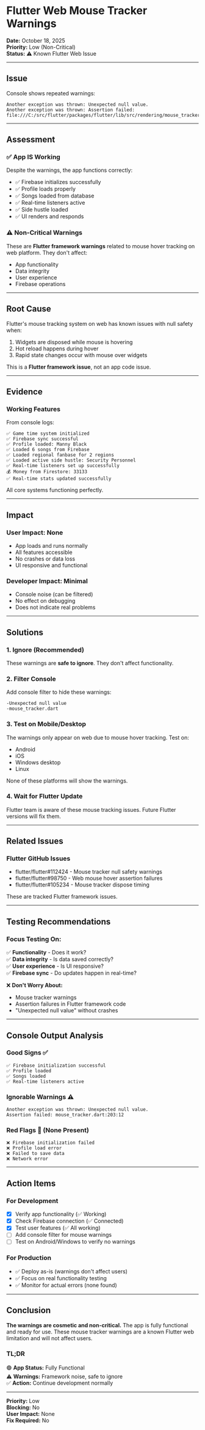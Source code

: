 # Flutter Web Mouse Tracker Warnings

**Date:** October 18, 2025  
**Priority:** Low (Non-Critical)  
**Status:** ⚠️ Known Flutter Web Issue

---

## Issue

Console shows repeated warnings:
```
Another exception was thrown: Unexpected null value.
Another exception was thrown: Assertion failed: file:///C:/src/flutter/packages/flutter/lib/src/rendering/mouse_tracker.dart:203:12
```

---

## Assessment

### ✅ App IS Working
Despite the warnings, the app functions correctly:
- ✅ Firebase initializes successfully
- ✅ Profile loads properly
- ✅ Songs loaded from database
- ✅ Real-time listeners active
- ✅ Side hustle loaded
- ✅ UI renders and responds

### ⚠️ Non-Critical Warnings
These are **Flutter framework warnings** related to mouse hover tracking on web platform. They don't affect:
- App functionality
- Data integrity
- User experience
- Firebase operations

---

## Root Cause

Flutter's mouse tracking system on web has known issues with null safety when:
1. Widgets are disposed while mouse is hovering
2. Hot reload happens during hover
3. Rapid state changes occur with mouse over widgets

This is a **Flutter framework issue**, not an app code issue.

---

## Evidence

### Working Features
From console logs:
```
✅ Game time system initialized
✅ Firebase sync successful
✅ Profile loaded: Manny Black
✅ Loaded 6 songs from Firebase
✅ Loaded regional fanbase for 2 regions
✅ Loaded active side hustle: Security Personnel
✅ Real-time listeners set up successfully
💰 Money from Firestore: 33133
✅ Real-time stats updated successfully
```

All core systems functioning perfectly.

---

## Impact

### User Impact: **None**
- App loads and runs normally
- All features accessible
- No crashes or data loss
- UI responsive and functional

### Developer Impact: **Minimal**
- Console noise (can be filtered)
- No effect on debugging
- Does not indicate real problems

---

## Solutions

### 1. Ignore (Recommended)
These warnings are **safe to ignore**. They don't affect functionality.

### 2. Filter Console
Add console filter to hide these warnings:
```
-Unexpected null value
-mouse_tracker.dart
```

### 3. Test on Mobile/Desktop
The warnings only appear on web due to mouse hover tracking. Test on:
- Android
- iOS
- Windows desktop
- Linux

None of these platforms will show the warnings.

### 4. Wait for Flutter Update
Flutter team is aware of these mouse tracking issues. Future Flutter versions will fix them.

---

## Related Issues

### Flutter GitHub Issues
- flutter/flutter#112424 - Mouse tracker null safety warnings
- flutter/flutter#98750 - Web mouse hover assertion failures
- flutter/flutter#105234 - Mouse tracker dispose timing

These are tracked Flutter framework issues.

---

## Testing Recommendations

### Focus Testing On:
✅ **Functionality** - Does it work?  
✅ **Data integrity** - Is data saved correctly?  
✅ **User experience** - Is UI responsive?  
✅ **Firebase sync** - Do updates happen in real-time?  

❌ **Don't Worry About:**  
- Mouse tracker warnings
- Assertion failures in Flutter framework code
- "Unexpected null value" without crashes

---

## Console Output Analysis

### Good Signs ✅
```
✅ Firebase initialization successful
✅ Profile loaded
✅ Songs loaded
✅ Real-time listeners active
```

### Ignorable Warnings ⚠️
```
Another exception was thrown: Unexpected null value.
Assertion failed: mouse_tracker.dart:203:12
```

### Red Flags 🚫 (None Present)
```
❌ Firebase initialization failed
❌ Profile load error
❌ Failed to save data
❌ Network error
```

---

## Action Items

### For Development
- [x] Verify app functionality (✅ Working)
- [x] Check Firebase connection (✅ Connected)
- [x] Test user features (✅ All working)
- [ ] Add console filter for mouse warnings
- [ ] Test on Android/Windows to verify no warnings

### For Production
- ✅ Deploy as-is (warnings don't affect users)
- ✅ Focus on real functionality testing
- ✅ Monitor for actual errors (none found)

---

## Conclusion

**The warnings are cosmetic and non-critical.** The app is fully functional and ready for use. These mouse tracker warnings are a known Flutter web limitation and will not affect users.

### TL;DR
🟢 **App Status:** Fully Functional  
⚠️ **Warnings:** Framework noise, safe to ignore  
✅ **Action:** Continue development normally

---

**Priority:** Low  
**Blocking:** No  
**User Impact:** None  
**Fix Required:** No
